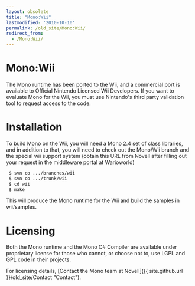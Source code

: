 ```yaml
---
layout: obsolete
title: "Mono:Wii"
lastmodified: '2010-10-10'
permalink: /old_site/Mono:Wii/
redirect_from:
  - /Mono:Wii/
---
```


Mono:Wii
========

The Mono runtime has been ported to the Wii, and a commercial port is available to Official Nintendo Licensed Wii Developers. If you want to evaluate Mono for the Wii, you must use Nintendo's third party validation tool to request access to the code.

Installation
============

To build Mono on the Wii, you will need a Mono 2.4 set of class libraries, and in addition to that, you will need to check out the Mono/Wii branch and the special wii support system (obtain this URL from Novell after filling out your request in the middleware portal at Warioworld)

``` bash
 $ svn co .../branches/wii
 $ svn co .../trunk/wii 
 $ cd wii
 $ make
```

This will produce the Mono runtime for the Wii and build the samples in wii/samples.

Licensing
=========

Both the Mono runtime and the Mono C\# Compiler are available under proprietary license for those who cannot, or choose not to, use LGPL and GPL code in their projects.

For licensing details, [Contact the Mono team at Novell]({{ site.github.url }}/old_site/Contact "Contact").

